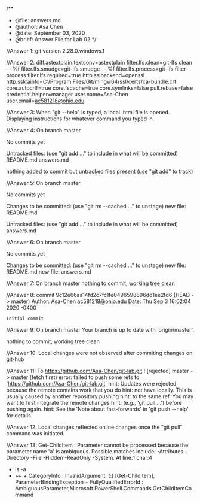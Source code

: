 /**
* @file: answers.md
* @author: Asa Chen
* @date: September 03, 2020
* @brief: Answer File for Lab 02
*/

//Answer 1:
    git version 2.28.0.windows.1

//Answer 2:
    diff.astextplain.textconv=astextplain
    filter.lfs.clean=git-lfs clean -- %f
    filter.lfs.smudge=git-lfs smudge -- %f
    filter.lfs.process=git-lfs filter-process
    filter.lfs.required=true
    http.sslbackend=openssl
    http.sslcainfo=C:/Program Files/Git/mingw64/ssl/certs/ca-bundle.crt
    core.autocrlf=true
    core.fscache=true
    core.symlinks=false
    pull.rebase=false
    credential.helper=manager
    user.name=Asa-Chen
    user.email=ac581218@ohio.edu

//Answer 3:
    When "git <command> --help" is typed, a local .html file is opened. Displaying instructions for whatever command you typed in.

//Answer 4:
    On branch master

No commits yet

Untracked files:
  (use "git add <file>..." to include in what will be committed)
        README.md
        answers.md

nothing added to commit but untracked files present (use "git add" to track)

//Answer 5:
    On branch master

No commits yet

Changes to be committed:
  (use "git rm --cached <file>..." to unstage)
        new file:   README.md

Untracked files:
  (use "git add <file>..." to include in what will be committed)
        answers.md

//Answer 6:
    On branch master

No commits yet

Changes to be committed:
  (use "git rm --cached <file>..." to unstage)
        new file:   README.md
        new file:   answers.md

//Answer 7:
    On branch master
nothing to commit, working tree clean

//Answer 8:
    commit 9c12e66aa14fd2c7fc1fe0496598896dd1ee2fd6 (HEAD -> master)
Author: Asa-Chen <ac581218@ohio.edu>
Date:   Thu Sep 3 16:02:04 2020 -0400

    Initial commit

//Answer 9:
    On branch master
Your branch is up to date with 'origin/master'.

nothing to commit, working tree clean

//Answer 10: 
    Local changes were not observed after commiting changes on git-hub

//Answer 11:
    To https://github.com/Asa-Chen/git-lab.git
 ! [rejected]        master -> master (fetch first)
error: failed to push some refs to 'https://github.com/Asa-Chen/git-lab.git'
hint: Updates were rejected because the remote contains work that you do
hint: not have locally. This is usually caused by another repository pushing
hint: to the same ref. You may want to first integrate the remote changes
hint: (e.g., 'git pull ...') before pushing again.
hint: See the 'Note about fast-forwards' in 'git push --help' for details.

//Answer 12:
    Local changes reflected online changes once the "git pull" command was initiated.

//Answer 13:
    Get-ChildItem : Parameter cannot be processed because the parameter name 'a' is ambiguous. Possible matches
include: -Attributes -Directory -File -Hidden -ReadOnly -System.
At line:1 char:4
+ ls -a
+    ~~
    + CategoryInfo          : InvalidArgument: (:) [Get-ChildItem], ParameterBindingException
    + FullyQualifiedErrorId : AmbiguousParameter,Microsoft.PowerShell.Commands.GetChildItemCommand

